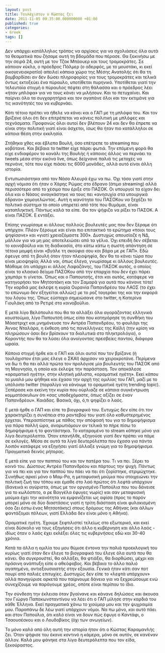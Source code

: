 ```yaml
---
layout: post
title: Τουλάχιστον ο Κώστας ζει
date: 2011-11-05 09:35:00.000000000 +01:00
published: true
categories:
- Greek
tags: []
---
```


Δεν υπάρχει κατάλληλος τρόπος να αρχίσεις για να σχολιάσεις όλα αυτά τα θεαματικά που ζήσαμε αυτή τη βδομάδα που πέρασε. Θα ξεκινήσω με την σειρά 24, αυτή με τον Τζακ Μπάουερ και τους τρομοκράτες. Σε κάποιον κύκλο, ο πρόεδρος Πάλμερ (ο αδερφός, με το μουστάκι, κι εκεί οικογενειοκρατία) απειλεί κάποια χώρα της Μέσης Ανατολής ότι θα τη βομβαρδίσει αν δεν δώσει πληροφορίες για τους τρομοκράτες και τελικά όντως εκτοξεύει ένα πύραυλο, υποτίθεται πυρηνικό. Υποτίθεται γιατί την τελευταία στιγμή ο πύραυλος πέφτει στη θάλασσα και ο πρόεδρος λέει «ήταν μπλόφα» για να τους κάνει να μιλήσουν. Και το πετυχαίνει. Και παίρνει όλα τα συγχαρητήρια και τον αγαπάνε όλοι και τον εκτιμάνε για τις ικανότητές του να κυβερνάει.

Κάτι τέτοιο πρέπει να ήθελε να κάνει και ο ΓΑΠ με τη μπλόφα του. Και τον βρίζανε όλοι ότι δεν επιτρέπεται να κάνεις πολιτική με μπλόφες και τεχνάσματα. Προφανώς όλοι αυτοί δεν βλέπουν 24 και δεν θα έπρεπε να είναι στην πολιτική γιατί είναι άσχετοι, ίσως θα ήταν πιο κατάλληλοι σε κάποια θέση στην εκκλησία.

Στήθηκα χθες και έβλεπα Βουλή, όσο επέτρεπε το streaming που κοβότανε. Και βέβαια το twitter είχε πάρει φωτιά. Την επόμενη φορά θα είχε ενδιαφέρον το κανάλι της Βουλής ή κάποιος άλλος να περνάει τα tweets μέσα στην εικόνα live, όπως δείχνανε παλιά τις μετοχές να περνάνε, τότε που είχε πιάσει τις 6000 μονάδες, αλλά αυτό είναι άλλη ιστορία.

Εντυπωσιάστηκα από τον Νάσο Αλευρά έχω να πω. Όχι τόσο γιατί στην αρχή νόμισα ότι ήταν ο Χάρης Ρώμας στο έδρανο (άτιμο streaming) αλλά περισσότερο από το χέσιμο που έριξε στο ΠΑΣΟΚ. Οι υπουργοί τα είχαν δει όλα και ο Νάσος αναγκάστηκε να τους πει «ανησυχία στα υπουργικά έδρανα» χαμογελώντας. Αυτή η ικανότητα του ΠΑΣΟΚου να ξεχέζει το πολιτικό σύστημα το οποίο υπηρετεί από τότε που θυμάμαι, είναι καταπληκτική. Πάντως καλά τα είπε. Θα τον ψήφιζα να ρίξει το ΠΑΣΟΚ. Α είναι ΠΑΣΟΚ. Ε εντάξει.

Επίσης γνωρίσαμε κι άλλους πολλούς βουλευτές μας που δεν ξέραμε ότι υπήρχαν. Πλέον ξέρουμε και είναι πιο επιτακτικό το ερώτημα «ποιοι τους ψηφίσανε» και «γιατί χρειαζόμαστε 300». Δυστυχώς απουσίαζε η ΝΔ, μάλλον για να μη μας αποτελειώσει από τα γέλια. Όχι επειδή δεν σέβεται το κοινοβούλιο και τη διαδικασία, στο κάτω κάτω η σωστή απάντηση σε τέτοια μομφή είναι «βγάλε τη σκούφια σου και βάρα με ρε ΓΑΠ». Εδώ έφευγε από τη βουλή όταν ήταν πλειοψηφία, δεν θα το κάνει τώρα που είναι μειοψηφία; Αλλά ναι, όπως έλεγα, γνωρίσαμε κι άλλους βουλευτές. Μάθαμε ότι υπάρχει κι άλλος Λαφαζάνης, του ΠΑΣΟΚ αυτός, ο οποίος είναι το κλασικό δείγμα ΠΑΣΟΚου από την επαρχία που δεν έχει πάρει χαμπάρι τι γίνεται. Όπως και ο Παπουτσής, έτσι και αυτός, κατάφερε να κατηγορήσει τον Μητσοτάκη και τον Σαμαρά για αυτά που κάνανε τότε! Την καρδιά μας έκλεψε η κυρία Ουρανία Παπανδρέου του ΛΑΟΣ (το έχει το επώνυμο δεν εξηγείται αλλιώς) με το ροζ ταγεράκι της και την εκφορά του λόγου της. Όπως εύστοχα σημειώσανε στο twitter, η Κατερίνα Γιουλάκη από το Ρετιρέ στο κοινοβούλιο.

Ε μετά λίγο Βελόπουλο που θα τα αλλάξει όλα αγοράζοντας ελληνικά κουστούμια, λίγο Παπουτσή όπως είπα που κατηγόρησε τη συνθήκη του Μάαστριχτ και μνημόνευσε τον Αντρέα Παπανδρέου, το φουλάρι της Άννας Νταλάρα, η έκθεση από τις πανελλήνιες της Καϊλή (την κρίση να πληρώσουν όσοι δεν βρίσκουν τα διαλυτικά στο πληκτρολόγιο), ο Κοραντής που θα τα λύσει όλα ανοίγοντας πρεσβείες παντού, διάφορα ωραία.

Κάποια στιγμή ήρθε και ο ΓΑΠ και όλοι αυτοί που τον βρίζανε (ή τουλάχιστον έτσι μας έλεγε ο ΣΚΑΙ) άρχισαν να χειροκροτάνε. Περίμενα να δω τι θα πει αλλά πρώτα τον προλόγισε μία βουλευτής του ΠΑΣΟΚ από τη Μαγνησία, η οποία και έκλεψε την παράσταση. Τον αποκάλεσε «οραματικό ηγέτη», στην κλητική μάλιστα, «οραματικέ ηγέτη». Εκεί κάπου το μυαλό μου ψήθηκε και έχασα την αρχή της ομιλίας του ΓΑΠ, μαζί με το υπόλοιπο twitter (παραλίγο να κάνουμε το οραματικέ ηγέτη trending topic). Ξεπέρασε και εκείνη την κυρία που ούρλιαζε σε κάποια συγκέντρωση κομματόσκυλων ότι «σας υποδεχόμαστε, όπως αξίζει σε έναν Παπανδρέου». Καιάδας. Βασικά, όχι, ό,τι ψηφίζει ο λαός.

Ε μετά ήρθε ο ΓΑΠ και είπε το βιογραφικό του. Ευτυχώς δεν είπε ότι τον χαρακτηρίζει η συνέπεια στα ραντεβού του γιατί όλο καθυστερημένος έρχεται. Υπερασπίστηκε με πάθος την απόφασή του για το δημοψήφισμα για πάρα πολλή ώρα, αναρωτιόμουν αν τελικά το πήρε πίσω το δημοψήφισμα ή το φαντάστηκα. Το καταραμένο το stream κόπηκε μόνο για λίγα δευτερόλεπτα. Όταν επανήλθε, εξηγούσε γιατί δεν πρέπει να πάμε σε εκλογές. Μέσα σε αυτά τα λίγα δευτερόλεπτα που έχασα για πάντα λοιπόν κατάφερε να εξηγήσει γιατί άλλαξε γνώμη για το δημοψήφισμα. Πραγματικά δεινός ρήτορας.

Ε μετά είπε για τον παππού του και τον πατέρα του. Τι να πει. Ξέρει το κοινό του. Δώστους Αντρέα Παπανδρέου και πάρτους την ψυχή. Πάντως για να πει και για τον παππού του πάει να πει ότι ζορίστηκε, στριμώχτηκε. Συνήθως αρκεί μόνο ο Μαμ-Ρα, η μεταφυσική μούμια που στοιχειώνει την πολιτική ζωή του τόπου και έμαθε στο λαό πρώτος ότι λεφτά υπάρχουν (δανεικά κι αγύριστα, όπως με τον οργισμένο Παπούλια που του δάνεισε για το κωλόσπιτο, α ρε Βαγγέλα έφυγες νωρίς) και σαν μεταφυσική μούμια έχει την ικανότητα να εμφανίζεται ως αφίσα (προς το παρόν μπορεί μόνο σε δύο διαστάσεις γιατί η τρίτη διάσταση είναι φυλακισμένη όσο ζει έστω ένας Μητσοτάκης) στους δρόμους της Αθήνας (και άλλων φαντάζομαι πόλεων, γιατί Ελλάδα δεν είναι μόνο η Αθήνα).

Οραματικέ ηγέτη. Έχουμε ξεφτιλιστεί τελείως στο εξωτερικό, και εκεί είναι δύσκολο να τους εξηγήσεις ότι άλλο η κυβέρνηση και άλλο λαός - ιδίως όταν ο λαός έχει εκλέξει όλες τις κυβερνήσεις εδώ και 30-40 χρόνια.

Κατά τα άλλα η ομιλία του μου θύμισε έντονα την παλιά προεκλογική του κυρίως γιατί όταν δεν έλεγε το βιογραφικό του έλεγε όλα αυτά που θα κάνει. Θα συγκρουστεί, θα αλλάξει, θα φτιάξει, θα διορθώσει, μέχρι και πράσινη ανάπτυξη είπε ο αθεόφοβος. Και βέβαια το άλλο παλιό αγαπημένο, αντιεξουσιαστής στην εξουσία. Γενικά ήταν κάτι σαν ποτ πουρί από παλιές επιτυχίες. Δυστυχώς δεν είπε το «λεφτά υπάρχουν» αλλά πανηγύρισε αρκετά που παίρνουμε δάνεια για να ξεχρεώσουμε ενώ συνεχίζουμε να παράγουμε χρέος, οπότε είναι περίπου το ίδιο.

Την σύνδεση την έκλεισα όταν βγαίνανε και κάνανε δηλώσεις και άκουσα τον Γιώργο Παπακωνσταντίνου να λέει ότι ο ΓΑΠ μίλησε στην καρδιά του κάθε Έλληνα. Εκεί πραγματικά χάνω το χιούμορ μου και την ψυχραιμία μου. Παραπάνω δε λέω γιατί υπάρχουν νόμοι. Να πω μόνο, και αυτό πάει και στον Παπούλια, ότι καλό είναι να δουν πώς έφυγε ο Καντάφι, ο Τσαουσέσκου και ο Λουδοβίκος (όχι των ανωγείων).

Το μόνο καλό από όλη αυτή την ιστορία ήταν ότι ο Κώστας Καραμανλής ζει. Όταν ψήφισε του έκανε κοντινό η κάμερα, μόνο σε αυτόν, σε κανέναν άλλον. Καλά μου φάνηκε στα λίγα δευτερόλεπτα που τον είδα, ξεκούραστος.
